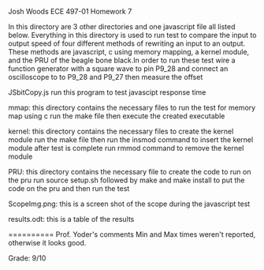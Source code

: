 Josh Woods 
ECE 497-01
Homework  7

In this directory are 3 other directories and one javascript file all listed below.
Everything in this directory is used to run test to compare the input to output speed of 
four different methods of rewriting an input to an output. These methods are javascript,
c using memory mapping, a kernel module, and the PRU of the beagle bone black.In order to run
these test wire a function generator with a square wave to pin P9_28 and connect an oscilloscope 
to to P9_28 and P9_27 then measure the offset 

JSbitCopy.js run this program to test javascipt response time

mmap: this directory contains the necessary files to run the test for memory map using c
    run the make file then execute the created executable
    
kernel: this directory contains the necessary files to create the kernel module
    run the make file then run the insmod command to insert the kernel module 
    after test is complete run rmmod command to remove the kernel module
    
PRU: this directory contains the necessary file to create the code to run on the 
    pru run source setup.sh followed by make and make install to put the code on 
    the pru and then run the test
    
ScopeImg.png: this is a screen shot of the scope during the javascript test

results.odt: this is a table of the results

==========
Prof. Yoder's comments
Min and Max times weren't reported, otherwise it looks good.

Grade:  9/10
